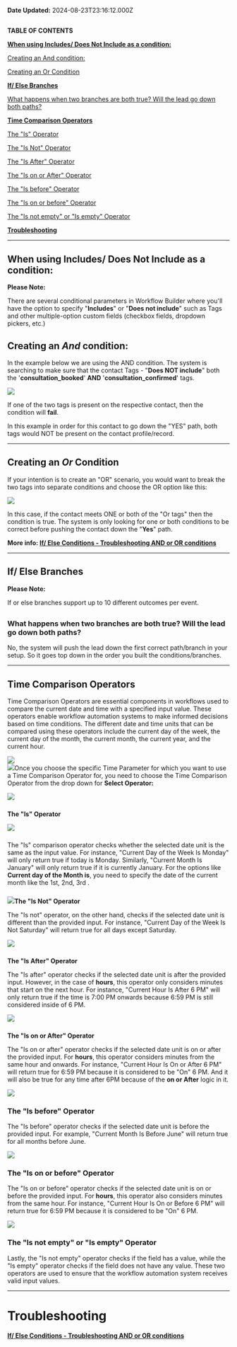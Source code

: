 **Date Updated:** 2024-08-23T23:16:12.000Z

##   

**TABLE OF CONTENTS**

[**When using Includes/ Does Not Include as a condition:** ](#When-using-Includes/-Does-Not-Include%C2%A0as-a-condition%3A%C2%A0)

[Creating an And condition:](#Creating-an-And-condition%3A)

[Creating an Or Condition](#Creating-an%C2%A0Or-Condition)

  
[**If/ Else Branches**](#If/-Else-Branches)

[What happens when two branches are both true? Will the lead go down both paths?](#What-happens-when-two-branches-are-both-true?-Will-the-lead-go-down-both-paths?)

  
[**Time Comparison Operators**](#Time-Comparison-Operators)

[The "Is" Operator](#The-)

[The "Is Not" Operator](#The-)

[The "Is After" Operator](#The-)

[The "Is on or After" Operator](#The-)

[The "Is before" Operator](#The-)

[The "Is on or before" Operator](#The-)

[The "Is not empty" or "Is empty" Operator](#The-)

  
[**Troubleshooting**](#Troubleshooting)
  
  
---

## **When using Includes/ Does Not Include as a condition:**   
  
**Please Note:** 

There are several conditional parameters in Workflow Builder where you'll have the option to specify "**Includes**" or "**Does not include**" such as Tags and other multiple-option custom fields (checkbox fields, dropdown pickers, etc.)

  
##   

## **Creating an _And_ condition:**

In the example below we are using the AND condition. The system is searching to make sure that the contact Tags - "**Does NOT include**" both the '**consultation\_booked**' **AND** '**consultation\_confirmed**' tags.

  
![](https://s3.amazonaws.com/cdn.freshdesk.com/data/helpdesk/attachments/production/48250497669/original/FlAzFJDU1cdgpaFpt9G1g1I-LshYykcoIw.png?1662994820)
  
  
 If one of the two tags is present on the respective contact, then the condition will **fail**. 

In this example in order for this contact to go down the "YES" path, both tags would NOT be present on the contact profile/record.
  
  
---

## **Creating an** **_Or_ Condition**

If your intention is to create an "OR" scenario, you would want to break the two tags into separate conditions and choose the OR option like this:

  
![](https://s3.amazonaws.com/cdn.freshdesk.com/data/helpdesk/attachments/production/48250492624/original/PVEr200i5xqjrUmLV8Th7Z7N3w-UC0p-Hg.png?1662993828)

  
In this case, if the contact meets ONE or both of the "Or tags" then the condition is true. The system is only looking for one or both conditions to be correct before pushing the contact down the "**Yes**" path.

  
**More info: [If/ Else Conditions - Troubleshooting AND or OR conditions](https://help.gohighlevel.com/en/support/solutions/articles/48001202137)**

---

## **If/ Else Branches**
  
  
**Please Note:**

If or else branches support up to 10 different outcomes per event.

  
##   

### **What happens when two branches are both true? Will the lead go down both paths?**

No, the system will push the lead down the first correct path/branch in your setup. So it goes top down in the order you built the conditions/branches.
  
  
---

## **Time Comparison Operators**

Time Comparison Operators are essential components in workflows used to compare the current date and time with a specified input value. These operators enable workflow automation systems to make informed decisions based on time conditions. The different date and time units that can be compared using these operators include the current day of the week, the current day of the month, the current month, the current year, and the current hour.

  
![](https://s3.amazonaws.com/cdn.freshdesk.com/data/helpdesk/attachments/production/48285767416/original/KoCQkLH9MoyKbTKOIcvnrgut3GGu561TCg.png?1678205389)  
![](https://s3.amazonaws.com/cdn.freshdesk.com/data/helpdesk/attachments/production/48285767549/original/dbRqTFVic08R06DsjrWJTBvu_oQTTHsuvA.png?1678205424)Once you choose the specific Time Parameter for which you want to use a Time Comparison Operator for, you need to choose the Time Comparison Operator from the drop down for **Select Operator:**  
  
**![](https://s3.amazonaws.com/cdn.freshdesk.com/data/helpdesk/attachments/production/48285768884/original/teNiXrftXKTqW1mha1KThd6BZnUd0INqGA.png?1678205723)**

###    
**The "Is" Operator** 

  
**![](https://s3.amazonaws.com/cdn.freshdesk.com/data/helpdesk/attachments/production/48285768774/original/ky0A4uISIeeisjKdlTEGXhxz--Q1Om2W7w.png?1678205699)**

###   
  
The "Is" comparison operator checks whether the selected date unit is the same as the input value. For instance, "Current Day of the Week Is Monday" will only return true if today is Monday. Similarly, "Current Month Is January" will only return true if it is currently January. For the options like **Current day of the Month is**, you need to specify the date of the current month like the 1st, 2nd, 3rd .

###   
![](https://s3.amazonaws.com/cdn.freshdesk.com/data/helpdesk/attachments/production/48285770094/original/wIhZ5qcg5hVwFuc6UAXzWcxuFSZn2B49Uw.png?1678206019)**The "Is Not" Operator**

The "Is not" operator, on the other hand, checks if the selected date unit is different than the provided input. For instance, "Current Day of the Week Is Not Saturday" will return true for all days except Saturday.  
  
![](https://s3.amazonaws.com/cdn.freshdesk.com/data/helpdesk/attachments/production/48285772852/original/kCKx0qld3p_3b3nSPMEKESQphNrTsArYkg.png?1678206507)

###    
**The "Is After" Operator** 

The "Is after" operator checks if the selected date unit is after the provided input. However, in the case of **hours**, this operator only considers minutes that start on the next hour. For instance, "Current Hour Is After 6 PM" will only return true if the time is 7:00 PM onwards because 6:59 PM is still considered inside of 6 PM.  
  
![](https://s3.amazonaws.com/cdn.freshdesk.com/data/helpdesk/attachments/production/48285773967/original/ctdTUP7-6TRTnlqG6bAo06Ops_t3tZrBKA.png?1678206767)

  
###    
**The "Is on or After" Operator** 

The "Is on or after" operator checks if the selected date unit is on or after the provided input. For **hours**, this operator considers minutes from the same hour and onwards. For instance, "Current Hour Is On or After 6 PM" will return true for 6:59 PM because it is considered to be "On" 6 PM. And it will also be true for any time after 6PM because of the **on or After** logic in it.

![](https://s3.amazonaws.com/cdn.freshdesk.com/data/helpdesk/attachments/production/48285774725/original/LbFSGZ2xAz7OwUALQtrjMyULCNhd4uguww.png?1678206957)

  
### **The "Is before" Operator**

  
The "Is before" operator checks if the selected date unit is before the provided input. For example, "Current Month Is Before June" will return true for all months before June.

![](https://s3.amazonaws.com/cdn.freshdesk.com/data/helpdesk/attachments/production/48285775110/original/Bkcc0xt6Pds6vD8yLtPApbAMaM6GcnUwlQ.png?1678207054)

  
### **The "Is on or before" Operator**

The "Is on or before" operator checks if the selected date unit is on or before the provided input. For **hours**, this operator also considers minutes from the same hour. For instance, "Current Hour Is On or Before 6 PM" will return true for 6:59 PM because it is considered to be "On" 6 PM.

![](https://s3.amazonaws.com/cdn.freshdesk.com/data/helpdesk/attachments/production/48285775589/original/2EYd4ky4Khaa70G3s6_cbNPSXs3-NMj_Wg.png?1678207145)  

### **The "Is not empty" or "Is empty" Operator**

Lastly, the "Is not empty" operator checks if the field has a value, while the "Is empty" operator checks if the field does not have any value. These two operators are used to ensure that the workflow automation system receives valid input values.

---

# **Troubleshooting**

  
**[If/ Else Conditions - Troubleshooting AND or OR conditions](https://help.gohighlevel.com/en/support/solutions/articles/48001202137)** 
  
  